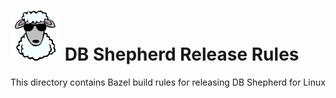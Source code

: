 # ![DB Shepherd](images/dbshepherd.png) DB Shepherd Release Rules

This directory contains Bazel build rules for releasing DB Shepherd for Linux


